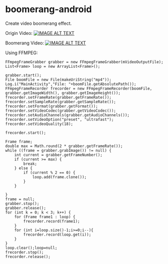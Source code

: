 # boomerang-android
Create video boomerang effect.

Origin Video:
[![IMAGE ALT TEXT](http://img.youtube.com/vi/Blt72CyZadE/0.jpg)](https://www.youtube.com/watch?v=LnwAoWuJP7o "Origin Video")

Boomerang Video:
[![IMAGE ALT TEXT](http://img.youtube.com/vi/LnwAoWuJP7o/0.jpg)](https://www.youtube.com/watch?v=LnwAoWuJP7o "Boomerang Video")

Using FFMPEG:
```
FFmpegFrameGrabber grabber = new FFmpegFrameGrabber(mVideoOutputFile);
List<Frame> loop = new ArrayList<Frame>();

grabber.start();
File boomFile = new File(makeUriString("mp4"));
Log.i("MainActivity","File: "+boomFile.getAbsolutePath());
FFmpegFrameRecorder frecorder = new FFmpegFrameRecorder(boomFile, grabber.getImageWidth(), grabber.getImageHeight());
frecorder.setFrameRate(grabber.getFrameRate());
frecorder.setSampleRate(grabber.getSampleRate());
frecorder.setFormat(grabber.getFormat());
frecorder.setVideoCodec(grabber.getVideoCodec());
frecorder.setAudioChannels(grabber.getAudioChannels());
frecorder.setVideoOption("preset", "ultrafast");
frecorder.setVideoQuality(18);

frecorder.start();

Frame frame;
double max = Math.round(2 * grabber.getFrameRate());
while ((frame = grabber.grabImage()) != null) {
	int current = grabber.getFrameNumber();
	if (current >= max) {
		break;
	} else {
		if (current % 2 == 0) {
			loop.add(frame.clone());
		}
	}

}
frame = null;
grabber.stop();
grabber.release();
for (int k = 0; k < 3; k++) {
	for (Frame frame1 : loop) {
		frecorder.record(frame1);
	}
	for (int i=loop.size()-1;i>=0;i--){
		frecorder.record(loop.get(i));
	}
}
loop.clear();loop=null;
frecorder.stop();
frecorder.release();
```
